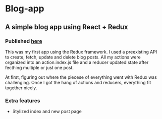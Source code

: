 # Blog-app
## A simple blog app using React + Redux
### Published [here](http://cs52-eoberstein-bloggapp.surge.sh/)

This was my first app using the Redux framework. I used a preexisting API to create, fetch, update and delete blog posts. All my actions were organized into an action.index.js file and a reducer updated state after fecthing multiple or just one post.

At first, figuring out where the piecese of everything went with Redux was challenging. Once I got the hang of actions and reducers, everything fit together nicely.

### Extra features
* Stylized index and new post page
